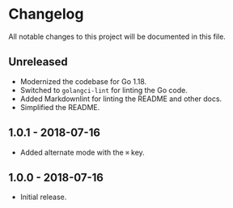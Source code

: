 # Changelog

All notable changes to this project will be documented in this file.

## Unreleased

* Modernized the codebase for Go 1.18.
* Switched to `golangci-lint` for linting the Go code.
* Added Markdownlint for linting the README and other docs.
* Simplified the README.

## 1.0.1 - 2018-07-16

* Added alternate mode with the `⌘` key.

## 1.0.0 - 2018-07-16

* Initial release.
